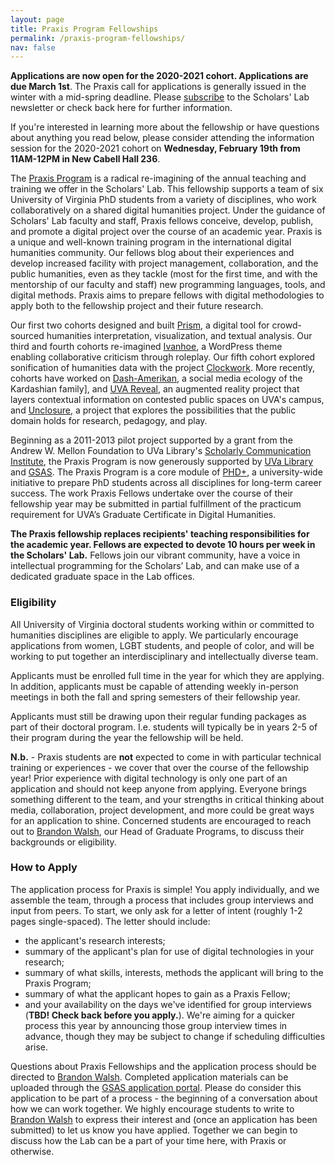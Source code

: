 ```yaml
---
layout: page
title: Praxis Program Fellowships
permalink: /praxis-program-fellowships/
nav: false
---
```


**Applications are now open for the 2020-2021 cohort. Applications are due March 1st**. The Praxis call for applications is generally issued in the winter with a mid-spring deadline. Please [subscribe](https://eepurl.com/fJ9J) to the Scholars' Lab newsletter or check back here for further information.

If you're interested in learning more about the fellowship or have questions about anything you read below, please consider attending the information session for the 2020-2021 cohort on **Wednesday, February 19th from 11AM-12PM in New Cabell Hall 236**.

The [Praxis Program](http://praxis.scholarslab.org/) is a radical re-imagining of the annual teaching and training we offer in the Scholars' Lab. This fellowship supports a team of six University of Virginia PhD students from a variety of disciplines, who work collaboratively on a shared digital humanities project. Under the guidance of Scholars' Lab faculty and staff, Praxis fellows conceive, develop, publish, and promote a digital project over the course of an academic year. Praxis is a unique and well-known training program in the international digital humanities community. Our fellows blog about their experiences and develop increased facility with project management, collaboration, and the public humanities, even as they tackle (most for the first time, and with the mentorship of our faculty and staff) new programming languages, tools, and digital methods. Praxis aims to prepare fellows with digital methodologies to apply both to the fellowship project and their future research.

Our first two cohorts designed and built [Prism](http://prism.scholarslab.org/), a digital tool for crowd-sourced humanities interpretation, visualization, and textual analysis. Our third and fourth cohorts re-imagined [Ivanhoe](http://ivanhoe.scholarslab.org/), a WordPress theme enabling collaborative criticism through roleplay. Our fifth cohort explored sonification of humanities data with the project [Clockwork](http://clockwork.scholarslab.org/). More recently, cohorts have worked on [Dash-Amerikan](http://dashamerikan.scholarslab.org/), a social media ecology of the Kardashian family], and [UVA Reveal](http://reveal.scholarslab.org), an augmented reality project that layers contextual information on contested public spaces on UVA's campus, and [Unclosure](http://unclosure.scholarslab.org/), a project that explores the possibilities that the public domain holds for research, pedagogy, and play.

Beginning as a 2011-2013 pilot project supported by a grant from the Andrew W. Mellon Foundation to UVa Library's [Scholarly Communication Institute](http://uvasci.org), the Praxis Program is now generously supported by [UVa Library](http://www.library.virginia.edu/) and [GSAS](http://gsas.virginia.edu/). The Praxis Program is a core module of [PHD+](http://phdplus.virginia.edu), a university-wide initiative to prepare PhD students across all disciplines for long-term career success. The work Praxis Fellows undertake over the course of their fellowship year may be submitted in partial fulfillment of the practicum requirement for UVA’s Graduate Certificate in Digital Humanities.

**The Praxis fellowship replaces recipients' teaching responsibilities for the academic year. Fellows are expected to devote 10 hours per week in the Scholars' Lab.** Fellows join our vibrant community, have a voice in intellectual programming for the Scholars’ Lab, and can make use of a dedicated graduate space in the Lab offices.

### Eligibility

All University of Virginia doctoral students working within or committed to humanities disciplines are eligible to apply. We particularly encourage applications from women, LGBT students, and people of color, and will be working to put together an interdisciplinary and intellectually diverse team.

Applicants must be enrolled full time in the year for which they are applying. In addition, applicants must be capable of attending weekly in-person meetings in both the fall and spring semesters of their fellowship year. 

Applicants must still be drawing upon their regular funding packages as part of their doctoral program. I.e. students will typically be in years 2-5 of their program during the year the fellowship will be held.

**N.b.** - Praxis students are **not** expected to come in with particular technical training or experiences - we cover that over the course of the fellowship year! Prior experience with digital technology is only one part of an application and should not keep anyone from applying. Everyone brings something different to the team, and your strengths in critical thinking about media, collaboration, project development, and more could be great ways for an application to shine. Concerned students are encouraged to reach out to [Brandon Walsh](mailto:bmw9t@virginia.edu), our Head of Graduate Programs, to discuss their backgrounds or eligibility. 

### How to Apply

The application process for Praxis is simple! You apply individually, and we assemble the team, through a process that includes group interviews and input from peers. To start, we only ask for a letter of intent (roughly 1-2 pages single-spaced). The letter should include:

* the applicant's research interests;
* summary of the applicant's plan for use of digital technologies in your research;
* summary of what skills, interests, methods the applicant will bring to the Praxis Program;
* summary of what the applicant hopes to gain as a Praxis Fellow;
* and your availability on the days we've identified for group interviews (**TBD! Check back before you apply.**). We're aiming for a quicker process this year by announcing those group interview times in advance, though they may be subject to change if scheduling difficulties arise.

Questions about Praxis Fellowships and the application process should be directed to [Brandon Walsh](mailto:bmw9t@virginia.edu). Completed application materials can be uploaded through the [GSAS application portal](https://virginia.academicworks.com/opportunities/7434/applications/new). Please do consider this application to be part of a process - the beginning of a conversation about how we can work together. We highly encourage students to write to [Brandon Walsh](mailto:bmw9t@virginia.edu) to express their interest and (once an application has been submitted) to let us know you have applied. Together we can begin to discuss how the Lab can be a part of your time here, with Praxis or otherwise. 